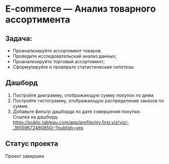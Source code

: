 # E-commerce — Анализ товарного ассортимента
## Задача:
- Проанализируйте ассортимент товаров.
- Проведите исследовательский анализ данных;
- Проанализируйте торговый ассортимент;
- Сформулируйте и проверьте статистические гипотезы.
## Дашборд
1. Постройте диаграмму, отображающую сумму покупок по дням.
2. Постройте гистограмму, отображающую распределение заказов по сумме.
3. Добавьте фильтр дашборда по дате совершения покупки.
<br> Ссылка на дашборд: https://public.tableau.com/app/profile/my.first.viz/viz/-_16559672480850/-?publish=yes
## Статус проекта
Проект завершен
